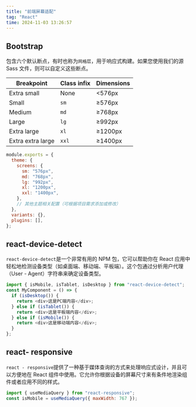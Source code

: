 ```yaml
---
title: "前端屏幕适配"
tag: "React"
time: 2024-11-03 13:26:57
---
```


## Bootstrap

包含六个默认断点，有时也称为`网格层`，用于响应式构建。如果您使用我们的源 Sass 文件，则可以自定义这些断点。

| Breakpoint        | Class infix | Dimensions |
| ----------------- | ----------- | ---------- |
| Extra small       | None        | <576px     |
| Small             | `sm`        | ≥576px     |
| Medium            | `md`        | ≥768px     |
| Large             | `lg`        | ≥992px     |
| Extra large       | `xl`        | ≥1200px    |
| Extra extra large | `xxl`       | ≥1400px    |

```js
module.exports = {
  theme: {
    screens: {
      sm: "576px",
      md: "768px",
      lg: "992px",
      xl: "1200px",
      xxl: "1400px",
    },
    // 其他主题相关配置（可根据项目需求添加或修改）
  },
  variants: {},
  plugins: [],
};
```

## react-device-detect

`react-device-detect`是一个非常有用的 NPM 包，它可以帮助你在 React 应用中轻松地检测设备类型（如桌面端、移动端、平板端）。这个包通过分析用户代理（User - Agent）字符串来确定设备类型。

```js
import { isMobile, isTablet, isDesktop } from "react-device-detect";
const MyComponent = () => {
  if (isDesktop()) {
    return <div>这是PC端内容</div>;
  } else if (isTablet()) {
    return <div>这是平板端内容</div>;
  } else if (isMobile()) {
    return <div>这是移动端内容</div>;
  }
};
```

## react- responsive

`react - responsive`提供了一种基于媒体查询的方式来处理响应式设计，并且可以方便地在 React 组件中使用。它允许你根据设备的屏幕尺寸来有条件地渲染组件或者应用不同的样式。

```js
import { useMediaQuery } from "react-responsive";
const isMobile = useMediaQuery({ maxWidth: 767 });
```
